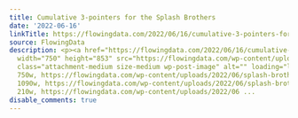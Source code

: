```yaml
---
title: Cumulative 3-pointers for the Splash Brothers
date: '2022-06-16'
linkTitle: https://flowingdata.com/2022/06/16/cumulative-3-pointers-for-the-splash-brothers/
source: FlowingData
description: <p><a href="https://flowingdata.com/2022/06/16/cumulative-3-pointers-for-the-splash-brothers/"><img
  width="750" height="853" src="https://flowingdata.com/wp-content/uploads/2022/06/splash-brothers-750x853.png"
  class="attachment-medium size-medium wp-post-image" alt="" loading="lazy" srcset="https://flowingdata.com/wp-content/uploads/2022/06/splash-brothers-750x853.png
  750w, https://flowingdata.com/wp-content/uploads/2022/06/splash-brothers-1090x1240.png
  1090w, https://flowingdata.com/wp-content/uploads/2022/06/splash-brothers-210x239.png
  210w, https://flowingdata.com/wp-content/uploads/2022/06 ...
disable_comments: true
---
```

<p><a href="https://flowingdata.com/2022/06/16/cumulative-3-pointers-for-the-splash-brothers/"><img width="750" height="853" src="https://flowingdata.com/wp-content/uploads/2022/06/splash-brothers-750x853.png" class="attachment-medium size-medium wp-post-image" alt="" loading="lazy" srcset="https://flowingdata.com/wp-content/uploads/2022/06/splash-brothers-750x853.png 750w, https://flowingdata.com/wp-content/uploads/2022/06/splash-brothers-1090x1240.png 1090w, https://flowingdata.com/wp-content/uploads/2022/06/splash-brothers-210x239.png 210w, https://flowingdata.com/wp-content/uploads/2022/06 ...